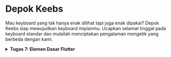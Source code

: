 # Depok Keebs
Mau keyboard yang tak hanya enak dilihat tapi juga enak dipakai? Depok Keebs siap mewujudkan keyboard impianmu. Ucapkan selamat tinggal pada keyboard standar dan mulailah menciptakan pengalaman mengetik yang berbeda dengan kami.


<details>
<summary> <b> Tugas 7: Elemen Dasar Flutter </b> </summary>

    
## **Pertanyaan 1**  
**Step-by-step implementasi checklist Tugas 7:**

1. Untuk memulai membuat project Flutter, saya membuat direktori di lokal bernama `depok_keebs_mobile` dan menjalankan `flutter create depok_keebs` lalu change directory ke `depok_keebs`
2. Kemudian, saya membuat `menu.dart` di `depok_keebs/lib` untuk merapikan struktur proyek dan memindahkan sebagian kode dari `main.dart`
3. Selanjutnya untuk membuat tombol sederhana, saya membuat class `ItemHomepage` yang menyimpan properti tiap tombol:
   ```dart
   class ItemHomepage {
    final String name;
    final IconData icon;
    final Color color;
  
    ItemHomepage(this.name, this.icon, this.color);
   }
   ```
    dan `ItemCard` untuk menampilkan tombol:
    ```dart
      class ItemCard extends StatelessWidget {
        final ItemHomepage item;
      
        const ItemCard(this.item, {super.key});
      
        @override
        Widget build(BuildContext context) {
          return Material(
            color: item.color, // Mengatur warna latar belakang sesuai item
            borderRadius: BorderRadius.circular(12),
            child: InkWell(
              onTap: () {
                ScaffoldMessenger.of(context)
                  ..hideCurrentSnackBar()
                  ..showSnackBar(
                    SnackBar(content: Text("Kamu telah menekan tombol ${item.name}!"))
                  );
              },
              child: Container(
                padding: const EdgeInsets.all(8),
                child: Center(
                  child: Column(
                    mainAxisAlignment: MainAxisAlignment.center,
                    children: [
                      Icon(
                        item.icon,
                        color: Colors.white,
                        size: 30.0,
                      ),
                      const Padding(padding: EdgeInsets.all(3)),
                      Text(
                        item.name,
                        textAlign: TextAlign.center,
                        style: const TextStyle(color: Colors.white),
                      ),
                    ],
                  ),
                ),
              ),
            ),
          );
        }
      }
    ```
    kemudian, ketiga tombol disimpan di list `items` dengan parameter color agar ketiga tombol memiliki warna berbeda:
    ```
    final List<ItemHomepage> items = [
      ItemHomepage("Lihat Daftar Produk", Icons.keyboard, Color(0xFF71C9CE)),
      ItemHomepage("Tambah Produk", Icons.add, Color(0xFFA6E3E9)),
      ItemHomepage("Logout", Icons.logout, Color(0xFFE84545)),
    ];
    ```
4. Untuk memunculkan Snackbar "Tombol telah ditekan", saya menggunakan ScaffoldMessenger di `ItemCard`:
   ```dart
     onTap: () {
    // Menampilkan SnackBar ketika tombol ditekan
    ScaffoldMessenger.of(context)
      ..hideCurrentSnackBar() // Menghilangkan SnackBar sebelumnya jika ada
      ..showSnackBar(
        SnackBar(
          content: Text("Kamu telah menekan tombol ${item.name}!"),
          duration: Duration(seconds: 2), // Durasi tampil 2 detik
        ),
      );
      },
    ```
   `showSnackBar()` menampilkan SnackBar baru dengan teks "Kamu telah menekan tombol ${item.name}!" sesuai nama tombol yang ditekan.
5. Terakhir, saya melakukan add-commit-push ke repository Github.



  


## **Pertanyaan 2**  
**Jelaskan apa yang dimaksud dengan stateless widget dan stateful widget, dan jelaskan perbedaan dari keduanya:**

**Stateless Widget**: Widget yang tidak memiliki state (data yang bisa berubah). Tampilan dan data di dalamnya tetap sama sepanjang waktu. Contoh: teks atau ikon statis. Menggunakan StatelessWidget.

**Stateful Widget**: Widget yang memiliki state dan bisa berubah selama aplikasi berjalan. Cocok untuk elemen yang perlu memperbarui UI berdasarkan interaksi atau data dinamis. Contoh: tombol yang bisa diubah warnanya saat ditekan, atau form yang menerima input. Menggunakan StatefulWidget.


## **Pertanyaan 3**  
**Sebutkan widget apa saja yang kamu gunakan pada proyek ini dan jelaskan fungsinya.:**

Scaffold: Struktur dasar halaman, menyediakan kerangka untuk AppBar dan body.
AppBar: Menampilkan judul di bagian atas aplikasi ("Depok Keebs").
Padding: Memberikan jarak di sekitar widget.
Column: Menyusun widget secara vertikal.
Row: Menyusun widget secara horizontal.
Text: Menampilkan teks statis.
Card: Menampilkan informasi dalam bentuk kartu (digunakan di InfoCard).
Container: Membungkus widget lain dan bisa diatur ukuran, padding, dan warnanya.
GridView: Menampilkan ItemCard dalam bentuk grid (tiga kolom).
InkWell: Membuat widget responsif terhadap sentuhan, memicu SnackBar saat ditekan.
SnackBar: Menampilkan pesan sementara di bagian bawah layar.
Icon: Menampilkan ikon sesuai item.icon.


## **Pertanyaan 4**  
**Apa fungsi dari setState()? Jelaskan variabel apa saja yang dapat terdampak dengan fungsi tersebut:**

`setState()` adalah fungsi dalam Stateful Widget yang digunakan untuk memberitahu Flutter bahwa ada perubahan pada state widget, sehingga widget perlu di-render ulang dengan data terbaru. Fungsinya mengupdate tampilan UI setiap kali ada perubahan pada variabel yang berada dalam State. Untuk variabel yang terdampak, hanya variabel dalam class State yang akan ter-update dan memengaruhi tampilan UI saat setState() dipanggil. Biasanya variabel ini adalah data yang bisa berubah, seperti teks, warna, posisi, atau kondisi logika dalam widget.


## **Pertanyaan 5**  
**Jelaskan perbedaan antara const dengan final.:**

const: Nilai ditentukan saat kompilasi dan tidak bisa berubah selamanya. Digunakan untuk nilai yang benar-benar konstan. Contoh: `const pi = 3.14;`
final: Nilai ditentukan saat runtime dan tidak bisa diubah setelah pertama kali diinisialisasi. Cocok untuk nilai yang tidak diketahui saat kompilasi tetapi tetap setelah di-set. Contoh: `final date = DateTime.now();`

</details>
